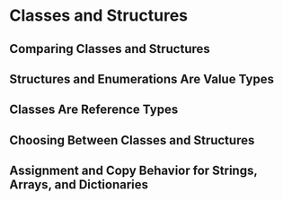 # Classes and Structures
## Comparing Classes and Structures
## Structures and Enumerations Are Value Types
## Classes Are Reference Types
## Choosing Between Classes and Structures
## Assignment and Copy Behavior for Strings, Arrays, and Dictionaries
